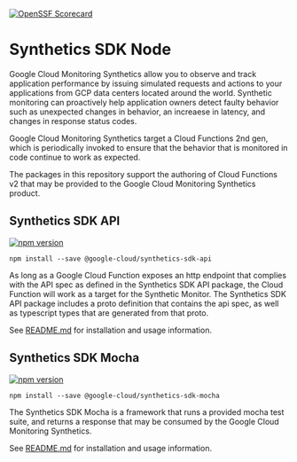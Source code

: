 [![OpenSSF Scorecard](https://api.securityscorecards.dev/projects/github.com/GoogleCloudPlatform/synthetics-sdk-nodejs/badge)](https://securityscorecards.dev/viewer/?platform=github.com&org=GoogleCloudPlatform&repo=synthetics-sdk-nodejs)

# Synthetics SDK Node

Google Cloud Monitoring Synthetics allow you to observe and track application performance by issuing simulated requests and actions to your applications from GCP data centers located around the world. Synthetic monitoring can proactively help application owners detect faulty behavior such as unexpected changes in behavior, an increaese in latency, and changes in response status codes.

Google Cloud Monitoring Synthetics target a Cloud Functions 2nd gen, which is periodically invoked to ensure that the behavior that is monitored in code continue to work as expected.

The packages in this repository support the authoring of Cloud Functions v2 that may be provided to the Google Cloud Monitoring Synthetics product.

## Synthetics SDK API

[![npm version](https://img.shields.io/npm/v/@google-cloud/synthetics-sdk-api.svg)](https://www.npmjs.com/package/@google-cloud/synthetics-sdk-api)

```
npm install --save @google-cloud/synthetics-sdk-api
```

As long as a Google Cloud Function exposes an http endpoint that complies with the API spec as defined in the Synthetics SDK API package, the Cloud Function will work as a target for the Synthetic Monitor. The Synthetics SDK API package includes a proto definition that contains the api spec, as well as typescript types that are generated from that proto.

See [README.md](packages/synthetics-sdk-api/README.md) for installation and usage information.

## Synthetics SDK Mocha

[![npm version](https://img.shields.io/npm/v/@google-cloud/synthetics-sdk-mocha.svg)](https://www.npmjs.com/package/@google-cloud/synthetics-sdk-mocha)

```
npm install --save @google-cloud/synthetics-sdk-mocha
```

The Synthetics SDK Mocha is a framework that runs a provided mocha test suite, and returns a response that may be consumed by the Google Cloud Monitoring Synthetics.

See [README.md](packages/synthetics-sdk-mocha/README.md) for installation and usage information.
